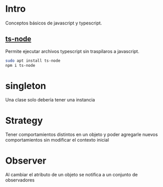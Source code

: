 # Intro

Conceptos básicos de javascript y typescript.

## [ts-node](https://www.npmjs.com/package/ts-node)

Permite ejecutar archivos typescript sin traspilaros a javascript.

```sh
sudo apt install ts-node
npm i ts-node
```

# singleton

Una clase solo debería tener una instancia

# Strategy

Tener comportamientos distintos en un objeto y poder agregarle nuevos comportamientos sin modificar el contexto inicial

# Observer

Al cambiar el atributo de un objeto se notifica a un conjunto de observadores
